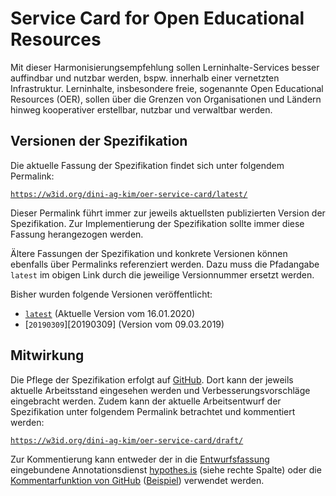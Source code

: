 # Service Card for Open Educational Resources

Mit dieser Harmonisierungsempfehlung sollen Lerninhalte-Services besser auffindbar
und nutzbar werden, bspw. innerhalb einer vernetzten Infrastruktur. Lerninhalte,
insbesondere freie, sogenannte Open Educational Resources (OER), sollen über die
Grenzen von Organisationen und Ländern hinweg kooperativer erstellbar, nutzbar und
verwaltbar werden.

## Versionen der Spezifikation

Die aktuelle Fassung der Spezifikation findet sich unter folgendem Permalink:

[`https://w3id.org/dini-ag-kim/oer-service-card/latest/`][latest_version]

Dieser Permalink führt immer zur jeweils aktuellsten publizierten Version der
Spezifikation. Zur Implementierung der Spezifikation sollte immer diese Fassung
herangezogen werden.

Ältere Fassungen der Spezifikation und konkrete Versionen können ebenfalls über
Permalinks referenziert werden. Dazu muss die Pfadangabe `latest` im obigen Link
durch die jeweilige Versionnummer ersetzt werden.

Bisher wurden folgende Versionen veröffentlicht:

- [`latest`][latest_version] (Aktuelle Version vom 16.01.2020)
- [`20190309`][20190309] (Version vom 09.03.2019)

## Mitwirkung

Die Pflege der Spezifikation erfolgt auf [GitHub][github]. Dort kann der jeweils
aktuelle Arbeitsstand eingesehen werden und Verbesserungsvorschläge eingebracht
werden. Zudem kann der aktuelle Arbeitsentwurf der Spezifikation unter folgendem
Permalink betrachtet und kommentiert werden:

[`https://w3id.org/dini-ag-kim/oer-service-card/draft/`][draft_version]

Zur Kommentierung kann entweder der in die [Entwurfsfassung][draft_version]
eingebundene Annotationsdienst [hypothes.is](https://web.hypothes.is/) (siehe
rechte Spalte) oder die [Kommentarfunktion von GitHub][multi-line comments]
([Beispiel](https://github.com/dini-ag-kim/oer-service-card/blob/master/draft/index.html#L122-L126))
verwendet werden.

[latest_version]: https://w3id.org/dini-ag-kim/oer-service-card/latest/
[20200116]: https://w3id.org/dini-ag-kim/oer-service-card/20190309/
[draft_version]: https://w3id.org/dini-ag-kim/oer-service-card/draft/
[github]: https://github.com/dini-ag-kim/oer-service-card/
[multi-line comments]: https://help.github.com/en/github/managing-your-work-on-github/opening-an-issue-from-code
